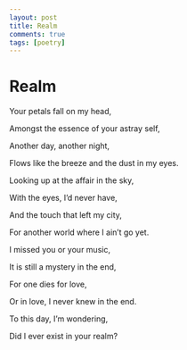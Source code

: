 ```yaml
---
layout: post
title: Realm
comments: true
tags: [poetry]
---
```


# Realm

Your petals fall on my head,

Amongst the essence of your astray self,

Another day, another night,

Flows like the breeze and the dust in my eyes.

Looking up at the affair in the sky,

With the eyes, I’d never have,

And the touch that left my city,

For another world where I ain’t go yet.

I missed you or your music,

It is still a mystery in the end,

For one dies for love,

Or in love, I never knew in the end.

To this day, I’m wondering,

Did I ever exist in your realm?
